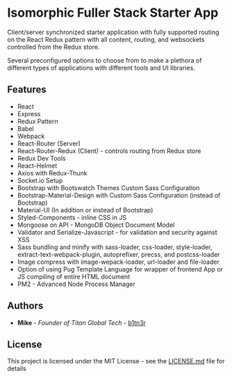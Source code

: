 # Isomorphic Fuller Stack Starter App

Client/server synchronized starter application with fully supported routing on the React Redux pattern with all content, routing, and websockets controlled from the Redux store.

Several preconfigured options to choose from to make a plethora of different types of applications with different tools and UI libraries.

## Features

* React
* Express
* Redux Pattern
* Babel
* Webpack
* React-Router (Server)
* React-Router-Redux (Client) - controls routing from Redux store
* Redux Dev Tools
* React-Helmet
* Axios with Redux-Thunk
* Socket.io Setup
* Bootstrap with Bootswatch Themes Custom Sass Configuration
* Bootstrap-Material-Design with Custom Sass Configuration (instead of Bootstrap)
* Material-UI (In addition or instead of Bootstrap)
* Styled-Components - inline CSS in JS
* Mongoose on API - MongoDB Object Document Model
* Validator and Serialize-Javascript - for validation and security against XSS
* Sass bundling and minify with sass-loader, css-loader, style-loader, extract-text-webpack-plugin, autoprefixer, precss, and postcss-loader
* Image compress with image-wepack-loader, url-loader and file-loader
* Option of using Pug Template Language for wrapper of frontend App or JS compiling of entire HTML document
* PM2 - Advanced Node Process Manager


## Authors

* **Mike** - *Founder of Titan Global Tech* - [b1tn3r](https://github.com/b1tn3r)


## License

This project is licensed under the MIT License - see the [LICENSE.md](LICENSE.md) file for details


